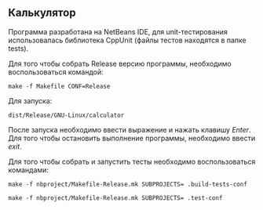 ## Калькулятор

Программа разработана на NetBeans IDE, для unit-тестирования использовалась библиотека CppUnit (файлы тестов находятся в папке tests).

Для того чтобы собрать Release версию программы, необходимо воспользоваться командой:

`make -f Makefile CONF=Release`

Для запуска:

`dist/Release/GNU-Linux/calculator`

После запуска необходимо ввести выражение и нажать клавишу *Enter*. Для того чтобы остановить выполнение программы, необходимо ввести *exit*.

Для того чтобы собрать и запустить тесты необходимо воспользоваться командами:

`make -f nbproject/Makefile-Release.mk SUBPROJECTS= .build-tests-conf`

`make -f nbproject/Makefile-Release.mk SUBPROJECTS= .test-conf`
